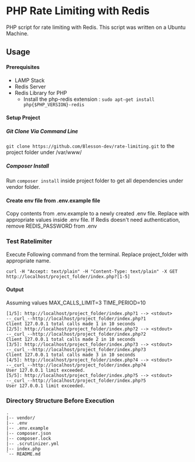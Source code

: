 # PHP Rate Limiting with Redis


PHP script for rate limiting with Redis.
This script was written on a Ubuntu Machine.

## Usage

#### Prerequisites

- LAMP Stack
- Redis Server
- Redis Library for PHP
  - Install the php-redis extension : `sudo apt-get install php{$PHP_VERSION}-redis`

#### Setup Project

##### Git Clone Via Command Line

`git clone https://github.com/Blesson-dev/rate-limiting.git` to the project folder under /var/www/

##### Composer Install

Run `composer install` inside project folder to get all dependencies under vendor folder.

#### Create env file from .env.example file

Copy contents from .env.example to a newly created .env file.
Replace with appropriate values inside .env file.
If Redis doesn't need authentication, remove REDIS_PASSWORD from .env

### Test Ratelimiter

Execute Following command from the terminal.
Replace project_folder with appropriate name.


```
curl -H "Accept: text/plain" -H "Content-Type: text/plain" -X GET http://localhost/project_folder/index.php?[1-5]
```

#### Output
Assuming values 
MAX_CALLS_LIMIT=3
TIME_PERIOD=10

```
[1/5]: http://localhost/project_folder/index.php?1 --> <stdout>
--_curl_--http://localhost/project_folder/index.php?1
Client 127.0.0.1 total calls made 1 in 10 seconds
[2/5]: http://localhost/project_folder/index.php?2 --> <stdout>
--_curl_--http://localhost/project_folder/index.php?2
Client 127.0.0.1 total calls made 2 in 10 seconds
[3/5]: http://localhost/project_folder/index.php?3 --> <stdout>
--_curl_--http://localhost/project_folder/index.php?3
Client 127.0.0.1 total calls made 3 in 10 seconds
[4/5]: http://localhost/project_folder/index.php?4 --> <stdout>
--_curl_--http://localhost/project_folder/index.php?4
User 127.0.0.1 limit exceeded.
[5/5]: http://localhost/project_folder/index.php?5 --> <stdout>
--_curl_--http://localhost/project_folder/index.php?5
User 127.0.0.1 limit exceeded.
```

### Directory Structure Before Execution

```
.
|-- vendor/
|-- .env
|-- .env.example
|-- composer.json
|-- composer.lock
|-- .scrutinizer.yml
|-- index.php
`-- README.md

```
